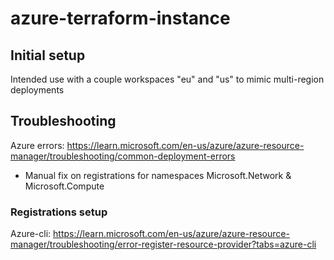 # azure-terraform-instance

## Initial setup

Intended use with a couple workspaces "eu" and "us" to mimic multi-region deployments

## Troubleshooting

Azure errors: https://learn.microsoft.com/en-us/azure/azure-resource-manager/troubleshooting/common-deployment-errors
- Manual fix on registrations for namespaces Microsoft.Network & Microsoft.Compute

### Registrations setup

Azure-cli: https://learn.microsoft.com/en-us/azure/azure-resource-manager/troubleshooting/error-register-resource-provider?tabs=azure-cli
